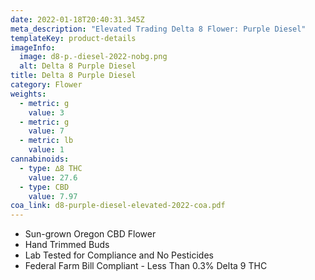 ```yaml
---
date: 2022-01-18T20:40:31.345Z
meta_description: "Elevated Trading Delta 8 Flower: Purple Diesel"
templateKey: product-details
imageInfo:
  image: d8-p.-diesel-2022-nobg.png
  alt: Delta 8 Purple Diesel
title: Delta 8 Purple Diesel
category: Flower
weights:
  - metric: g
    value: 3
  - metric: g
    value: 7
  - metric: lb
    value: 1
cannabinoids:
  - type: ∆8 THC
    value: 27.6
  - type: CBD
    value: 7.97
coa_link: d8-purple-diesel-elevated-2022-coa.pdf
---
```



* Sun-grown Oregon CBD Flower
* Hand Trimmed Buds
* Lab Tested for Compliance and No Pesticides
* Federal Farm Bill Compliant - Less Than 0.3% Delta 9 THC